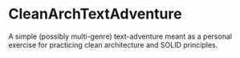 # CleanArchTextAdventure
A simple (possibly multi-genre) text-adventure meant as a personal exercise for practicing clean architecture and SOLID principles.
